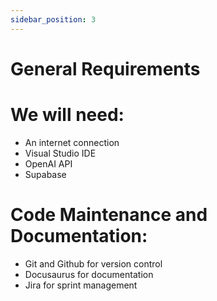 ```yaml
---
sidebar_position: 3
---
```


# General Requirements
# We will need:

* An internet connection
* Visual Studio IDE
* OpenAI API
* Supabase
# Code Maintenance and Documentation:

* Git and Github for version control
* Docusaurus for documentation
* Jira for sprint management
